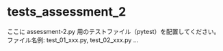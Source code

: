 # tests_assessment_2

ここに assessment-2.py 用のテストファイル（pytest）を配置してください。
ファイル名例: test_01_xxx.py, test_02_xxx.py ...
